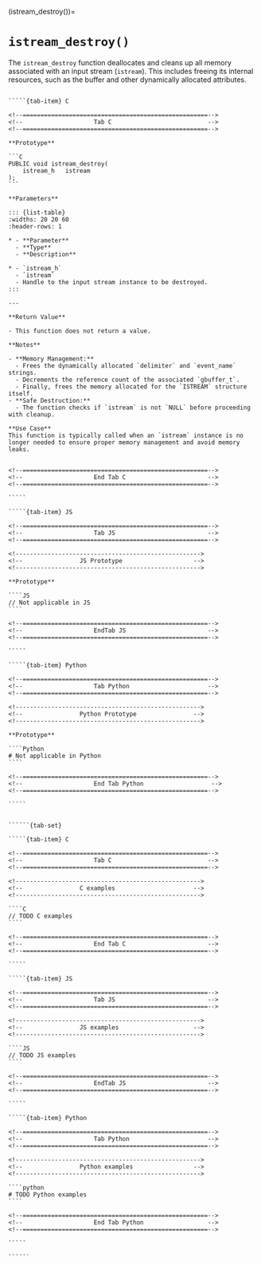 <!-- ============================================================== -->
(istream_destroy())=
# `istream_destroy()`
<!-- ============================================================== -->

The `istream_destroy` function deallocates and cleans up all memory associated with an input stream (`istream`). This includes freeing its internal resources, such as the buffer and other dynamically allocated attributes.

<!------------------------------------------------------------>
<!--                    Prototypes                          -->
<!------------------------------------------------------------>

``````{tab-set}

`````{tab-item} C

<!--====================================================-->
<!--                    Tab C                           -->
<!--====================================================-->

**Prototype**

```C
PUBLIC void istream_destroy(
    istream_h   istream
);
```

**Parameters**

::: {list-table}
:widths: 20 20 60
:header-rows: 1

* - **Parameter**
  - **Type**
  - **Description**

* - `istream_h`
  - `istream`
  - Handle to the input stream instance to be destroyed.
:::

---

**Return Value**

- This function does not return a value.

**Notes**

- **Memory Management:**
  - Frees the dynamically allocated `delimiter` and `event_name` strings.
  - Decrements the reference count of the associated `gbuffer_t`.
  - Finally, frees the memory allocated for the `ISTREAM` structure itself.
- **Safe Destruction:**
  - The function checks if `istream` is not `NULL` before proceeding with cleanup.

**Use Case**
This function is typically called when an `istream` instance is no longer needed to ensure proper memory management and avoid memory leaks.


<!--====================================================-->
<!--                    End Tab C                       -->
<!--====================================================-->

`````

`````{tab-item} JS

<!--====================================================-->
<!--                    Tab JS                          -->
<!--====================================================-->

<!---------------------------------------------------->
<!--                JS Prototype                    -->
<!---------------------------------------------------->

**Prototype**

````JS
// Not applicable in JS
````

<!--====================================================-->
<!--                    EndTab JS                       -->
<!--====================================================-->

`````

`````{tab-item} Python

<!--====================================================-->
<!--                    Tab Python                      -->
<!--====================================================-->

<!---------------------------------------------------->
<!--                Python Prototype                -->
<!---------------------------------------------------->

**Prototype**

````Python
# Not applicable in Python
````

<!--====================================================-->
<!--                    End Tab Python                   -->
<!--====================================================-->

`````

``````

<!------------------------------------------------------------>
<!--                    Examples                            -->
<!------------------------------------------------------------>

```````{dropdown} Examples

``````{tab-set}

`````{tab-item} C

<!--====================================================-->
<!--                    Tab C                           -->
<!--====================================================-->

<!---------------------------------------------------->
<!--                C examples                      -->
<!---------------------------------------------------->

````C
// TODO C examples
````

<!--====================================================-->
<!--                    End Tab C                       -->
<!--====================================================-->

`````

`````{tab-item} JS

<!--====================================================-->
<!--                    Tab JS                          -->
<!--====================================================-->

<!---------------------------------------------------->
<!--                JS examples                     -->
<!---------------------------------------------------->

````JS
// TODO JS examples
````

<!--====================================================-->
<!--                    EndTab JS                       -->
<!--====================================================-->

`````

`````{tab-item} Python

<!--====================================================-->
<!--                    Tab Python                      -->
<!--====================================================-->

<!---------------------------------------------------->
<!--                Python examples                 -->
<!---------------------------------------------------->

````python
# TODO Python examples
````

<!--====================================================-->
<!--                    End Tab Python                  -->
<!--====================================================-->

`````

``````

```````
